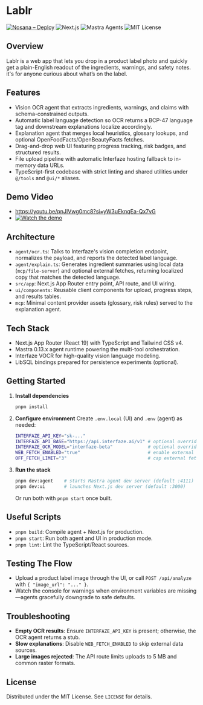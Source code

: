 # Lablr

[![Nosana – Deploy](https://img.shields.io/badge/Nosana-Deploy-10E80C?logo=sparkles&logoColor=fff)](https://dashboard.nosana.com)&nbsp;![Next.js](https://img.shields.io/badge/Next.js-15-black?logo=nextdotjs)&nbsp;![Mastra Agents](https://img.shields.io/badge/Mastra-agents-6c47ff?logo=sparkles&logoColor=fff)&nbsp;![MIT License](https://img.shields.io/badge/license-MIT-green)

## Overview
Lablr is a web app that lets you drop in a product label photo and quickly get a plain-English readout of the ingredients, warnings, and safety notes. it's for anyone curious about what’s on the label.

## Features
- Vision OCR agent that extracts ingredients, warnings, and claims with schema-constrained outputs.
- Automatic label language detection so OCR returns a BCP-47 language tag and downstream explanations localize accordingly.
- Explanation agent that merges local heuristics, glossary lookups, and optional OpenFoodFacts/OpenBeautyFacts fetches.
- Drag-and-drop web UI featuring progress tracking, risk badges, and structured results.
- File upload pipeline with automatic Interfaze hosting fallback to in-memory data URLs.
- TypeScript-first codebase with strict linting and shared utilities under `@/tools` and `@ui/*` aliases.

## Demo Video
- https://youtu.be/pnJIVwg0mc8?si=yW3uEknqEa-Qx7vG
- [![Watch the demo](https://img.youtube.com/vi/pnJIVwg0mc8/maxresdefault.jpg)](https://youtu.be/pnJIVwg0mc8?si=yW3uEknqEa-Qx7vG)

## Architecture
- `agent/ocr.ts`: Talks to Interfaze's vision completion endpoint, normalizes the payload, and reports the detected label language.
- `agent/explain.ts`: Generates ingredient summaries using local data (`mcp/file-server`) and optional external fetches, returning localized copy that matches the detected language.
- `src/app`: Next.js App Router entry point, API route, and UI wiring.
- `ui/components`: Reusable client components for upload, progress steps, and results tables.
- `mcp`: Minimal content provider assets (glossary, risk rules) served to the explanation agent.

## Tech Stack
- Next.js App Router (React 19) with TypeScript and Tailwind CSS v4.
- Mastra 0.13.x agent runtime powering the multi-tool orchestration.
- Interfaze VOCR for high-quality vision language modeling.
- LibSQL bindings prepared for persistence experiments (optional).

## Getting Started
1. **Install dependencies**
   ```bash
   pnpm install
   ```
2. **Configure environment**
   Create `.env.local` (UI) and `.env` (agent) as needed:
   ```bash
   INTERFAZE_API_KEY="sk-..."
   INTERFAZE_API_BASE="https://api.interfaze.ai/v1" # optional override
   INTERFAZE_OCR_MODEL="interfaze-beta"             # optional override
   WEB_FETCH_ENABLED="true"                         # enable external lookups
   OFF_FETCH_LIMIT="3"                              # cap external fetches per run
   ```
3. **Run the stack**
   ```bash
   pnpm dev:agent    # starts Mastra agent dev server (default :4111)
   pnpm dev:ui       # launches Next.js dev server (default :3000)
   ```
   Or run both with `pnpm start` once built.

## Useful Scripts
- `pnpm build`: Compile agent + Next.js for production.
- `pnpm start`: Run both agent and UI in production mode.
- `pnpm lint`: Lint the TypeScript/React sources.

## Testing The Flow
- Upload a product label image through the UI, or call `POST /api/analyze` with `{ "image_url": "..." }`.
- Watch the console for warnings when environment variables are missing—agents gracefully downgrade to safe defaults.

## Troubleshooting
- **Empty OCR results**: Ensure `INTERFAZE_API_KEY` is present; otherwise, the OCR agent returns a stub.
- **Slow explanations**: Disable `WEB_FETCH_ENABLED` to skip external data sources.
- **Large images rejected**: The API route limits uploads to 5 MB and common raster formats.

## License
Distributed under the MIT License. See `LICENSE` for details.
